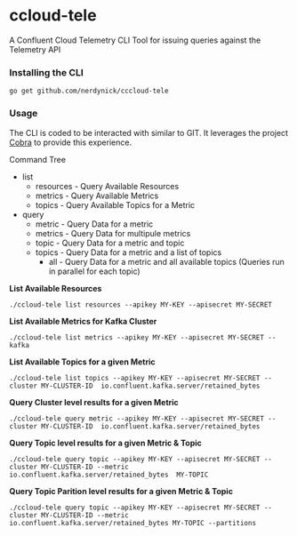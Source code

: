 # ccloud-tele

A Confluent Cloud Telemetry CLI Tool for issuing queries against the Telemetry API


### Installing the CLI

```shell
go get github.com/nerdynick/cccloud-tele
```

### Usage

The CLI is coded to be interacted with similar to GIT.
It leverages the project [Cobra](https://github.com/spf13/cobra) to provide this experience.

Command Tree

* list
  * resources - Query Available Resources
  * metrics - Query Available Metrics
  * topics - Query Available Topics for a Metric
* query
  * metric - Query Data for a metric
  * metrics - Query Data for multipule metrics
  * topic - Query Data for a metric and topic
  * topics - Query Data for a metric and a list of topics
    * all - Query Data for a metric and all available topics (Queries run in parallel for each topic)

**List Available Resources**

```shell
./ccloud-tele list resources --apikey MY-KEY --apisecret MY-SECRET
```

**List Available Metrics for Kafka Cluster**

```shell
./ccloud-tele list metrics --apikey MY-KEY --apisecret MY-SECRET --kafka
```

**List Available Topics for a given Metric**

```shell
./ccloud-tele list topics --apikey MY-KEY --apisecret MY-SECRET --cluster MY-CLUSTER-ID  io.confluent.kafka.server/retained_bytes
```

**Query Cluster level results for a given Metric**

```shell
./ccloud-tele query metric --apikey MY-KEY --apisecret MY-SECRET --cluster MY-CLUSTER-ID  io.confluent.kafka.server/retained_bytes
```

**Query Topic level results for a given Metric & Topic**

```shell
./ccloud-tele query topic --apikey MY-KEY --apisecret MY-SECRET --cluster MY-CLUSTER-ID --metric io.confluent.kafka.server/retained_bytes  MY-TOPIC
```

**Query Topic Parition level results for a given Metric & Topic**

```shell
./ccloud-tele query topic --apikey MY-KEY --apisecret MY-SECRET --cluster MY-CLUSTER-ID --metric io.confluent.kafka.server/retained_bytes MY-TOPIC --partitions
```